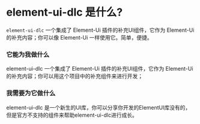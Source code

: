 # element-ui-dlc 是什么?

`element-ui-dlc` 一个集成了 Element-Ui 插件的补充UI组件，它作为 Element-Ui 的补充内容；你可以像 Element-Ui 一样使用它。简单，便捷。

### 它能为我做什么

element-ui-dlc 一个集成了 Element-Ui 插件的补充UI组件，它作为 Element-Ui 的补充内容；你可以用这个项目中的补充组件来进行开发；

### 我需要为它做什么

element-ui-dlc 是一个新生的UI库，你可以分享你开发的ElementUI库没有的，但是官方不支持的组件来帮助element-ui-dlc进行成长。
